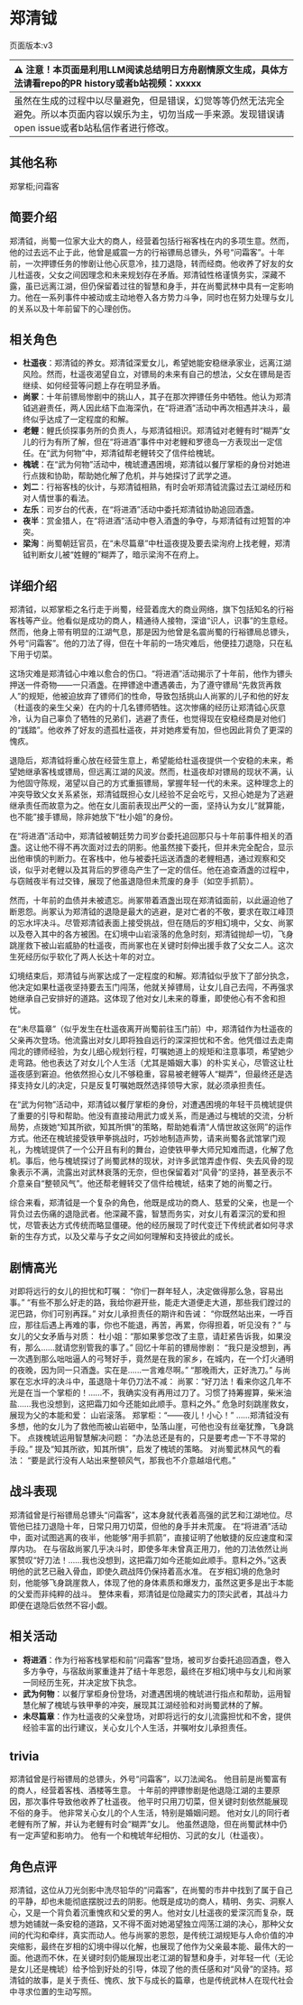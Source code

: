 # 郑清钺
页面版本:v3
 

| :warning: 注意！本页面是利用LLM阅读总结明日方舟剧情原文生成，具体方法请看repo的PR history或者b站视频：xxxxx           |
|:----------------------------|
| 虽然在生成的过程中以尽量避免，但是错误，幻觉等等仍然无法完全避免。所以本页面内容以娱乐为主，切勿当成一手来源。发现错误请open issue或者b站私信作者进行修改。|



## 其他名称
郑掌柜;问霜客
## 简要介绍
郑清钺，尚蜀一位家大业大的商人，经营着包括行裕客栈在内的多项生意。然而，他的过去远不止于此，他曾是威震一方的行裕镖局总镖头，外号“问霜客”。十年前，一次押镖任务的惨剧让他心灰意冷，挂刀退隐，转而经商。他收养了好友的女儿杜遥夜，父女之间因理念和未来规划存在矛盾。郑清钺性格谨慎务实，深藏不露，虽已远离江湖，但仍保留着过往的智慧和身手，并在尚蜀武林中具有一定影响力。他在一系列事件中被动或主动地卷入各方势力斗争，同时也在努力处理与女儿的关系以及十年前留下的心理创伤。
## 相关角色
-   **杜遥夜**：郑清钺的养女。郑清钺深爱女儿，希望她能安稳继承家业，远离江湖风险。然而，杜遥夜渴望自立，对镖局的未来有自己的想法，父女在镖局是否继续、如何经营等问题上存在明显矛盾。
-   **尚冢**：十年前镖局惨剧中的挑山人，其子在那次押镖任务中牺牲。他认为郑清钺逃避责任，两人因此结下血海深仇，在“将进酒”活动中再次相遇并决斗，最终似乎达成了一定程度的和解。
-   **老鲤**：鲤氏侦探事务所的负责人，与郑清钺相识。郑清钺对老鲤有时“糊弄”女儿的行为有所了解，但在“将进酒”事件中对老鲤和罗德岛一方表现出一定信任。在“武为何物”中，郑清钺帮老鲤转交了信件给槐琥。
-   **槐琥**：在“武为何物”活动中，槐琥遭遇困境，郑清钺以餐厅掌柜的身份对她进行点拨和协助，帮助她化解了危机，并与她探讨了武学之道。
-   **刘二**：行裕客栈的伙计，与郑清钺相熟，有时会听郑清钺流露过去江湖经历和对人情世事的看法。
-   **左乐**：司岁台的代表，在“将进酒”活动中委托郑清钺协助追回酒盏。
-   **夜半**：赏金猎人，在“将进酒”活动中卷入酒盏的争夺，与郑清钺有过短暂的冲突。
-   **梁洵**：尚蜀朝廷官员，在“未尽篇章”中杜遥夜提及要去梁洵府上找老鲤，郑清钺判断女儿被“姓鲤的”糊弄了，暗示梁洵不在府上。
## 详细介绍
郑清钺，以郑掌柜之名行走于尚蜀，经营着庞大的商业网络，旗下包括知名的行裕客栈等产业。他看似是成功的商人，精通待人接物，深谙“识人，识事”的生意经。然而，他身上带有明显的江湖气息，那是因为他曾是名震尚蜀的行裕镖局总镖头，外号“问霜客”。他的刀法了得，但在十年前的一场灾难后，他便挂刀退隐，只在私下用于切菜。

这场灾难是郑清钺心中难以愈合的伤口。“将进酒”活动揭示了十年前，他作为镖头押送一件奇物——一只酒盏。在押镖途中遭遇袭击，为了遵守镖局“先救货再救人”的规矩，他被迫放弃了镖师们的性命，导致包括挑山人尚冢的儿子和他的好友（杜遥夜的亲生父亲）在内的十几名镖师牺牲。这次惨痛的经历让郑清钺心灰意冷，认为自己辜负了牺牲的兄弟们，逃避了责任，也觉得现在安稳经商是对他们的“践踏”。他收养了好友的遗孤杜遥夜，并对她疼爱有加，但也因此背负了更深的愧疚。

退隐后，郑清钺将重心放在经营生意上，希望能给杜遥夜提供一个安稳的未来，希望她继承客栈或镖局，但远离江湖的风波。然而，杜遥夜却对镖局的现状不满，认为他固守陈规，渴望以自己的方式重振镖局，掌握年轻一代的未来。这种理念上的冲突导致父女关系紧张，郑清钺既担心女儿经验不足会吃亏，又担心她是为了逃避继承责任而故意为之。他在女儿面前表现出严父的一面，坚持认为女儿“就算能，也不能”接手镖局，除非她放下“杜小姐”的身份。

在“将进酒”活动中，郑清钺被朝廷势力司岁台委托追回那只与十年前事件相关的酒盏。这让他不得不再次面对过去的阴影。他虽然接下委托，但并未完全配合，显示出他审慎的判断力。在客栈中，他与被委托运送酒盏的老鲤相遇，通过观察和交谈，似乎对老鲤以及其背后的罗德岛产生了一定的信任。他在追查酒盏的过程中，与窃贼夜半有过交锋，展现了他虽退隐但未荒废的身手（如空手抓箭）。

然而，十年前的血债并未被遗忘。尚冢带着酒盏出现在郑清钺面前，以此逼迫他了断恩怨。尚冢认为郑清钺的退隐是最大的逃避，是对亡者的不敬，要求在取江峰顶的忘水坪决斗。尽管郑清钺表面上接受挑战，但在随后的岁相幻境中，父女、尚冢以及卷入其中的各方被困。在幻境中山岩滚落的危急时刻，郑清钺抛却一切，飞身跳崖救下被山岩威胁的杜遥夜，而尚冢也在关键时刻伸出援手救了父女二人。这次生死经历似乎软化了两人长达十年的对立。

幻境结束后，郑清钺与尚冢达成了一定程度的和解。郑清钺似乎放下了部分执念，他决定如果杜遥夜坚持要去玉门闯荡，他就关掉镖局，让女儿自己去闯，不再强求她继承自己安排好的道路。这体现了他对女儿未来的尊重，即使他心有不舍和担忧。

在“未尽篇章”（似乎发生在杜遥夜离开尚蜀前往玉门前）中，郑清钺作为杜遥夜的父亲再次登场。他流露出对女儿即将独自远行的深深担忧和不舍。他凭借过去走南闯北的镖师经验，为女儿细心规划行程，叮嘱她道上的规矩和注意事项，希望她少走弯路。他也表达了对女儿个人生活（尤其是婚姻大事）的朴实关心，尽管这让杜遥夜感到窘迫。他依然担心女儿不够稳重，容易被老鲤等人“糊弄”，但最终还是选择支持女儿的决定，只是反复叮嘱她既然选择领导大家，就必须承担责任。

在“武为何物”活动中，郑清钺以餐厅掌柜的身份，对遭遇困境的年轻干员槐琥提供了重要的引导和帮助。他没有直接动用武力或关系，而是通过与槐琥的交流，分析局势，点拨她“知其所欲，知其所惧”的策略，帮助她看清“人情世故这张网”的运作方式。他还在槐琥接受铁甲拳挑战时，巧妙地制造声势，请来尚蜀各武馆掌门观礼，为槐琥提供了一个公开且有利的舞台，迫使铁甲拳大师兄知难而退，化解了危机。事后，他与槐琥探讨了尚蜀武林的现状，对许多武馆弄虚作假、失去风骨的现象表示不满，流露出对武林衰落的无奈，但也保留着对“风骨”的坚持，甚至表示不介意亲自“整顿风气”。他还帮老鲤转交了信件给槐琥，结束了她的尚蜀之行。

综合来看，郑清钺是一个复杂的角色，他既是成功的商人、慈爱的父亲，也是一个背负过去伤痛的退隐武者。他深藏不露，智慧而务实，对女儿有着深沉的爱和担忧，尽管表达方式传统而略显僵硬。他的经历展现了时代变迁下传统武者如何寻求新的生存方式，以及父辈与子女之间如何理解和支持彼此的成长。
## 剧情高光
对即将远行的女儿的担忧和叮嘱：
“你们一群年轻人，决定做得那么急，容易出事。”
“有些不那么好走的路，我给你避开些，能走大道便走大道，那些我们蹚过的泥巴路，你们可别再踩。”
对女儿承担责任的期许和告诫：
“你既然站出来，一呼百应，那往后遇上再难的事，你也不能退，再苦，再累，你得担着，听见没有？”
与女儿的父女矛盾与对质：
杜小姐：“那如果爹您改了主意，请赶紧告诉我，如果没有，那么......就请您别管我的事了。”
回忆十年前的镖局惨剧：
“我只是没想到，再一次遇到那么咄咄逼人的弓弩好手，竟然是在我的家乡，在城内，在一个灯火通明的夜晚，因为同一只酒盏。实在是......一言难尽啊。”
“那晚雨大，正好洗刀。”
与尚冢在忘水坪的决斗中，虽退隐十年仍刀法不减：
尚冢：“好刀法！看来你这几年不光是在当一个掌柜的！......不，我确实没有再用过刀了。习惯了持筹握算，柴米油盐......我也没想到，这把霜刀如今还能如此顺手。意料之外。”
危急时刻跳崖救女，展现为父的本能和爱：
山岩滚落。
郑掌柜：“——夜儿！小心！”
......郑清钺没有多想，他的女儿为了救他而被山岩砸中，坠落山崖，可他也没有丝毫犹豫，飞身跳下。
点拨槐琥运用智慧解决问题：
“办法总还是有的，只是要考虑一下不寻常的手段。”
提及“知其所欲，知其所惧”，启发了槐琥的策略。
对尚蜀武林风气的看法：
“要是武行没有人站出来整顿风气，那我也不介意越俎代庖。”
## 战斗表现
郑清钺曾是行裕镖局总镖头“问霜客”，这本身就代表着高强的武艺和江湖地位。尽管他已挂刀退隐十年，日常只用刀切菜，但他的身手并未荒废。
在“将进酒”活动中，面对试图逃离的夜半，他能够“用手抓箭”，直接证明了他敏捷的反应速度和深厚内功。
在与宿敌尚冢几乎决斗时，即使多年未曾真正用刀，他的刀法依然让尚冢赞叹“好刀法！......我也没想到，这把霜刀如今还能如此顺手。意料之外。”这表明他的武艺已融入骨血，即使久疏战阵仍保持着高水准。
在岁相幻境的危急时刻，他能够飞身跳崖救人，体现了他的身体素质和爆发力，虽然这更多是出于本能的父爱而非纯粹的战斗。
整体来看，郑清钺是位隐藏实力的顶尖武者，其战斗力即便在退隐后依然不容小觑。
## 相关活动
-   **将进酒**：作为行裕客栈掌柜和前“问霜客”登场，被司岁台委托追回酒盏，卷入多方争夺，与宿敌尚冢重逢并了结十年恩怨，最终在岁相幻境中与女儿和尚冢一同经历生死，并决定放下执念。
-   **武为何物**：以餐厅掌柜身份登场，对遭遇困境的槐琥进行指点和帮助，运用智慧化解了槐琥与铁甲拳的冲突，展现其江湖经验和对尚蜀武林的了解。
-   **未尽篇章**：作为杜遥夜的父亲登场，对即将远行的女儿流露担忧和不舍，提供经验丰富的出行建议，关心女儿个人生活，并嘱咐女儿承担责任。
## trivia
郑清钺曾是行裕镖局的总镖头，外号“问霜客”，以刀法闻名。
他目前是尚蜀富有的商人，经营着客栈、酒楼等生意。
十年前的押镖惨剧是他退隐江湖的主要原因，那次事件导致他收养了杜遥夜。
他平时只用刀切菜，但关键时刻依然能展现不俗的身手。
他非常关心女儿的个人生活，特别是婚姻问题。
他对女儿的同行者老鲤有所了解，并认为老鲤有时会“糊弄”女儿。
他虽然退隐，但在尚蜀武林中仍有一定声望和影响力。
他有一个和槐琥年纪相仿、习武的女儿（杜遥夜）。
## 角色点评
郑清钺，这位从刀光剑影中洗尽铅华的“问霜客”，在尚蜀的市井中找到了属于自己的平静，却也未能彻底摆脱过去的阴影。他既是成功的商人，精明、务实、洞察人心，又是一个背负着沉重愧疚和父爱的男人。他对女儿杜遥夜的爱深沉而复杂，既想为她铺就一条安稳的道路，又不得不面对她渴望独立闯荡江湖的决心，那种父女间的代沟和牵绊，真实而动人。他与尚冢的恩怨，是传统江湖规矩与人命价值的冲突缩影，最终在岁相的幻境中得以化解，也展现了他作为父亲最本能、最伟大的一面。他退而不休，在关键时刻仍能展现出老江湖的智慧和身手，对年轻一代（无论是女儿还是槐琥）给予恰到好处的引导，体现了他的责任感和对“风骨”的坚持。郑清钺的故事，是关于责任、愧疚、放下与成长的篇章，也是传统武林人在现代社会中寻求位置的生动写照。
